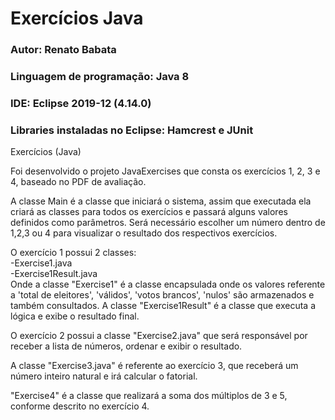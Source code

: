 # Exercícios Java

<h3> Autor: Renato Babata </h3>
<h3> Linguagem de programação: Java 8</h3>
<h3> IDE: Eclipse 2019-12 (4.14.0)</h3>
<h3> Libraries instaladas no Eclipse: Hamcrest e JUnit</h3>

<p>Exercícios (Java)</p>
<p>
Foi desenvolvido o projeto JavaExercises que consta os exercícios 1, 2, 3 e 4, baseado no PDF de avaliação. 

A classe Main é a classe que iniciará o sistema, assim que executada ela criará as classes para todos os exercícios e passará alguns valores definidos como parâmetros.
Será necessário escolher um número dentro de 1,2,3 ou 4 para visualizar o resultado dos respectivos exercícios.
</p>
<p>
O exercício 1 possui 2 classes:
</br>-Exercise1.java
</br>-Exercise1Result.java
</br>Onde a classe "Exercise1" é a classe encapsulada onde os valores referente a 'total de eleitores', 'válidos', 'votos brancos', 'nulos' são armazenados e também consultados.
A classe "Exercise1Result" é a classe que executa a lógica e exibe o resultado final.

O exercício 2 possui a classe "Exercise2.java" que será responsável por receber a lista de números, ordenar e exibir o resultado.

A classe "Exercise3.java" é referente ao exercício 3, que receberá um número inteiro natural e irá calcular o fatorial. 

"Exercise4" é a classe que realizará a soma dos múltiplos de 3 e 5, conforme descrito no exercício 4.

</p>


